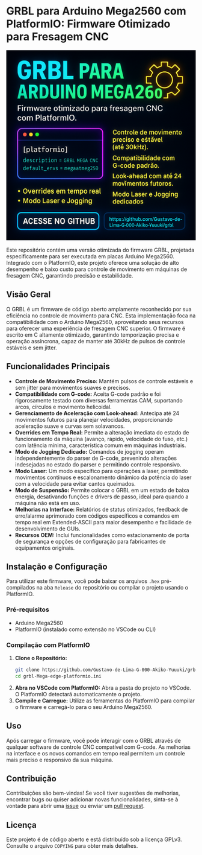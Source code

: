 # GRBL para Arduino Mega2560 com PlatformIO: Firmware Otimizado para Fresagem CNC
![Imagem de Propaganda](https://github.com/Gustavo-de-Lima-G-000-Akiko-Yuuuki/grbl-Mega-edge-platformio.ini/blob/main/Image1.png?raw=true)

Este repositório contém uma versão otimizada do firmware GRBL, projetada especificamente para ser executada em placas Arduino Mega2560. Integrado com o PlatformIO, este projeto oferece uma solução de alto desempenho e baixo custo para controle de movimento em máquinas de fresagem CNC, garantindo precisão e estabilidade.

## Visão Geral

O GRBL é um firmware de código aberto amplamente reconhecido por sua eficiência no controle de movimento para CNC. Esta implementação foca na compatibilidade com o Arduino Mega2560, aproveitando seus recursos para oferecer uma experiência de fresagem CNC superior. O firmware é escrito em C altamente otimizado, garantindo temporização precisa e operação assíncrona, capaz de manter até 30kHz de pulsos de controle estáveis e sem jitter.

## Funcionalidades Principais

*   **Controle de Movimento Preciso:** Mantém pulsos de controle estáveis e sem jitter para movimentos suaves e precisos.
*   **Compatibilidade com G-code:** Aceita G-code padrão e foi rigorosamente testado com diversas ferramentas CAM, suportando arcos, círculos e movimento helicoidal.
*   **Gerenciamento de Aceleração com Look-ahead:** Antecipa até 24 movimentos futuros para planejar velocidades, proporcionando aceleração suave e curvas sem solavancos.
*   **Overrides em Tempo Real:** Permite a alteração imediata do estado de funcionamento da máquina (avanço, rápido, velocidade do fuso, etc.) com latência mínima, característica comum em máquinas industriais.
*   **Modo de Jogging Dedicado:** Comandos de jogging operam independentemente do parser de G-code, prevenindo alterações indesejadas no estado do parser e permitindo controle responsivo.
*   **Modo Laser:** Um modo específico para operações a laser, permitindo movimentos contínuos e escalonamento dinâmico da potência do laser com a velocidade para evitar cantos queimados.
*   **Modo de Suspensão:** Permite colocar o GRBL em um estado de baixa energia, desativando funções e drivers de passo, ideal para quando a máquina não está em uso.
*   **Melhorias na Interface:** Relatórios de status otimizados, feedback de erro/alarme aprimorado com códigos específicos e comandos em tempo real em Extended-ASCII para maior desempenho e facilidade de desenvolvimento de GUIs.
*   **Recursos OEM:** Inclui funcionalidades como estacionamento de porta de segurança e opções de configuração para fabricantes de equipamentos originais.

## Instalação e Configuração

Para utilizar este firmware, você pode baixar os arquivos `.hex` pré-compilados na aba `Release` do repositório ou compilar o projeto usando o PlatformIO.

### Pré-requisitos

*   Arduino Mega2560
*   PlatformIO (instalado como extensão no VSCode ou CLI)

### Compilação com PlatformIO

1.  **Clone o Repositório:**
    ```bash
    git clone https://github.com/Gustavo-de-Lima-G-000-Akiko-Yuuuki/grbl-Mega-edge-platformio.ini.git
    cd grbl-Mega-edge-platformio.ini
    ```
2.  **Abra no VSCode com PlatformIO:** Abra a pasta do projeto no VSCode. O PlatformIO detectará automaticamente o projeto.
3.  **Compile e Carregue:** Utilize as ferramentas do PlatformIO para compilar o firmware e carregá-lo para o seu Arduino Mega2560.

## Uso

Após carregar o firmware, você pode interagir com o GRBL através de qualquer software de controle CNC compatível com G-code. As melhorias na interface e os novos comandos em tempo real permitem um controle mais preciso e responsivo da sua máquina.

## Contribuição

Contribuições são bem-vindas! Se você tiver sugestões de melhorias, encontrar bugs ou quiser adicionar novas funcionalidades, sinta-se à vontade para abrir uma [issue](https://github.com/Gustavo-de-Lima-G-000-Akiko-Yuuuki/grbl-Mega-edge-platformio.ini/issues) ou enviar um [pull request](https://github.com/Gustavo-de-Lima-G-000-Akiko-Yuuuki/grbl-Mega-edge-platformio.ini/pulls).

## Licença

Este projeto é de código aberto e está distribuído sob a licença GPLv3. Consulte o arquivo `COPYING` para obter mais detalhes.

